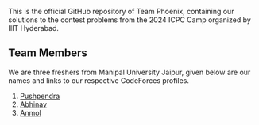 This is the official GitHub repository of Team Phoenix, containing our solutions to the contest problems from the 2024 ICPC Camp organized by IIIT Hyderabad.

<h2><strong>Team Members</strong></h2>

We are three freshers from Manipal University Jaipur, given below are our names and links to our respective CodeForces profiles.

1. <a href="https://codeforces.com/profile/aetosdios_301" target="_blank" rel="noopener noreferrer">Pushpendra</a>
2. <a href="https://codeforces.com/profile/ab1nv" target="_blank" rel="noopener noreferrer">Abhinav</a>
3. <a href="https://codeforces.com/profile/narutoxexe" target="_blank" rel="noopener noreferrer">Anmol</a>